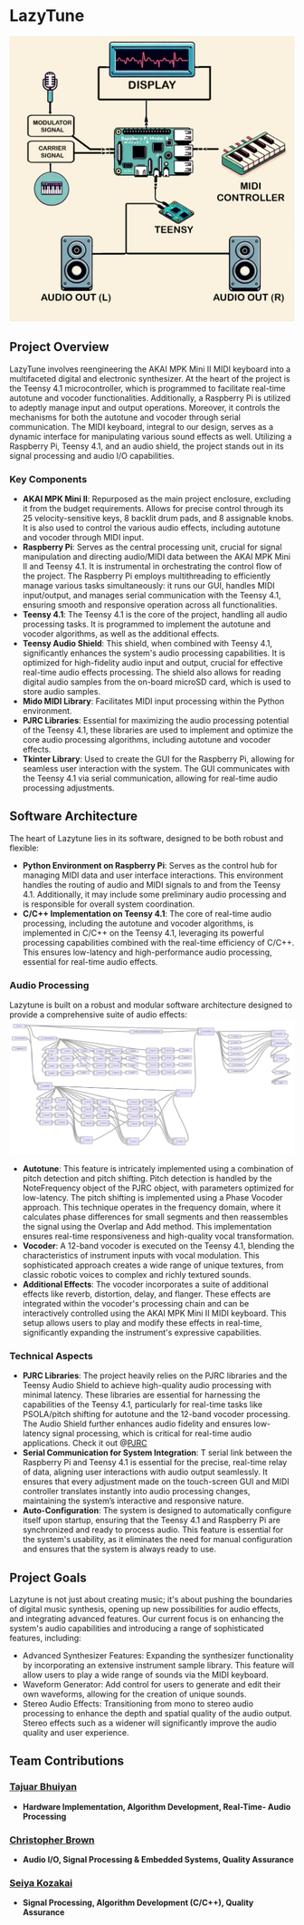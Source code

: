# LazyTune

![Overall System](/src/etc/System.png)

## Project Overview
LazyTune involves reengineering the AKAI MPK Mini II MIDI keyboard into a multifaceted digital and electronic synthesizer. At the heart of the project is the Teensy 4.1 microcontroller, which is programmed to facilitate real-time autotune and vocoder functionalities. Additionally, a Raspberry Pi is utilized to adeptly manage input and output operations. Moreover, it controls the mechanisms for both the autotune and vocoder through serial communication. The MIDI keyboard, integral to our design, serves as a dynamic interface for manipulating various sound effects as well. Utilizing a Raspberry Pi, Teensy 4.1, and an audio shield, the project stands out in its signal processing and audio I/O capabilities.

### Key Components
- **AKAI MPK Mini II**: Repurposed as the main project enclosure, excluding it from the budget requirements. Allows for precise control through its 25 velocity-sensitive keys, 8 backlit drum pads, and 8 assignable knobs. It is also used to control the various audio effects, including autotune and vocoder through MIDI input.
- **Raspberry Pi**: Serves as the central processing unit, crucial for signal manipulation and directing audio/MIDI data between the AKAI MPK Mini II and Teensy 4.1. It is instrumental in orchestrating the control flow of the project. The Raspberry Pi employs multithreading to efficiently manage various tasks simultaneously: it runs our GUI, handles MIDI input/output, and manages serial communication with the Teensy 4.1, ensuring smooth and responsive operation across all functionalities.
- **Teensy 4.1**: The Teensy 4.1 is the core of the project, handling all audio processing tasks. It is programmed to implement the autotune and vocoder algorithms, as well as the additional effects.
- **Teensy Audio Shield**: This shield, when combined with Teensy 4.1, significantly enhances the system's audio processing capabilities. It is optimized for high-fidelity audio input and output, crucial for effective real-time audio effects processing. The shield also allows for reading digital audio samples from the on-board microSD card, which is used to store audio samples.
- **Mido MIDI Library**: Facilitates MIDI input processing within the Python environment.
- **PJRC Libraries**: Essential for maximizing the audio processing potential of the Teensy 4.1, these libraries are used to implement and optimize the core audio processing algorithms, including autotune and vocoder effects.
- **Tkinter Library**: Used to create the GUI for the Raspberry Pi, allowing for seamless user interaction with the system. The GUI communicates with the Teensy 4.1 via serial communication, allowing for real-time audio processing adjustments.

## Software Architecture
The heart of Lazytune lies in its software, designed to be both robust and flexible:
- **Python Environment on Raspberry Pi**: Serves as the control hub for managing MIDI data and user interface interactions. This environment handles the routing of audio and MIDI signals to and from the Teensy 4.1. Additionally, it may include some preliminary audio processing and is responsible for overall system coordination.
- **C/C++ Implementation on Teensy 4.1**: The core of real-time audio processing, including the autotune and vocoder algorithms, is implemented in C/C++ on the Teensy 4.1, leveraging its powerful processing capabilities combined with the real-time efficiency of C/C++. This ensures low-latency and high-performance audio processing, essential for real-time audio effects.

### Audio Processing
Lazytune is built on a robust and modular software architecture designed to provide a comprehensive suite of audio effects:
![Vocoder](/src/etc/vocoder.png)
- **Autotune**: This feature is intricately implemented using a combination of pitch detection and pitch shifting. Pitch detection is handled by the NoteFrequency object of the PJRC object, with parameters optimized for low-latency. The pitch shifting is implemented using a Phase Vocoder approach. This technique operates in the frequency domain, where it calculates phase differences for small segments and then reassembles the signal using the Overlap and Add method. This implementation ensures real-time responsiveness and high-quality vocal transformation.
- **Vocoder**: A 12-band vocoder is executed on the Teensy 4.1, blending the characteristics of instrument inputs with vocal modulation. This sophisticated approach creates a wide range of unique textures, from classic robotic voices to complex and richly textured sounds.
- **Additional Effects**: The vocoder incorporates a suite of additional effects like reverb, distortion, delay, and flanger. These effects are integrated within the vocoder's processing chain and can be interactively controlled using the AKAI MPK Mini II MIDI keyboard. This setup allows users to play and modify these effects in real-time, significantly expanding the instrument's expressive capabilities.

### Technical Aspects
- **PJRC Libraries**: The project heavily relies on the PJRC libraries and the Teensy Audio Shield to achieve high-quality audio processing with minimal latency. These libraries are essential for harnessing the capabilities of the Teensy 4.1, particularly for real-time tasks like PSOLA/pitch shifting for autotune and the 12-band vocoder processing. The Audio Shield further enhances audio fidelity and ensures low-latency signal processing, which is critical for real-time audio applications. Check it out @[PJRC](https://www.pjrc.com/teensy/gui/)
- **Serial Communication for System Integration**: T serial link between the Raspberry Pi and Teensy 4.1 is essential for the precise, real-time relay of data, aligning user interactions with audio output seamlessly. It ensures that every adjustment made on the touch-screen GUI and MIDI controller translates instantly into audio processing changes, maintaining the system’s interactive and responsive nature.
- **Auto-Configuration**: The system is designed to automatically configure itself upon startup, ensuring that the Teensy 4.1 and Raspberry Pi are synchronized and ready to process audio. This feature is essential for the system's usability, as it eliminates the need for manual configuration and ensures that the system is always ready to use.


## Project Goals
Lazytune is not just about creating music; it's about pushing the boundaries of digital music synthesis, opening up new possibilities for audio effects, and integrating advanced features. Our current focus is on enhancing the system's audio capabilities and introducing a range of sophisticated features, including:
- Advanced Synthesizer Features: Expanding the synthesizer functionality by incorporating an extensive instrument sample library. This feature will allow users to play a wide range of sounds via the MIDI keyboard.
- Waveform Generator: Add control for users to generate and edit their own waveforms, allowing for the creation of unique sounds.
- Stereo Audio Effects: Transitioning from mono to stereo audio processing to enhance the depth and spatial quality of the audio output. Stereo effects such as a widener will significantly improve the audio quality and user experience.

## Team Contributions

### [Tajuar Bhuiyan](https://github.com/tajuar2001)
- **Hardware Implementation, Algorithm Development, Real-Time- Audio Processing** 
  
### [Christopher Brown](https://github.com/chrsbrwn)
- **Audio I/O, Signal Processing & Embedded Systems, Quality Assurance**

### [Seiya Kozakai](https://github.com/skozakai)
- **Signal Processing, Algorithm Development (C/C++), Quality Assurance**

